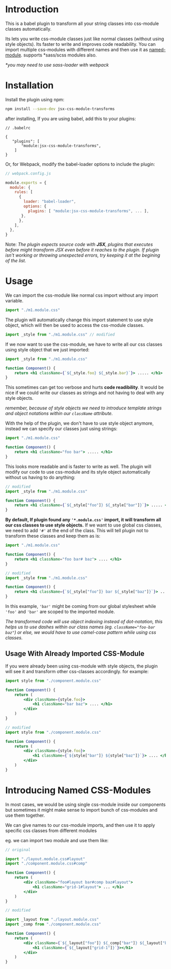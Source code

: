 

# Introduction

This is a babel plugin to transform all your string classes into css-module classes automatically. 

Its lets you write css-module classes just like normal classes (without using style objects). Its faster to write and improves code readability.
You can import multiple css-modules with different names and then use it as [named-module](#introducing-named-css-modules). supports \*sass/scss modules also. 

*\*you may need to use sass-loader with webpack*

# Installation

Install the plugin using npm:
```sh
npm install --save-dev jsx-css-module-transforms 
```

after installing, If you are using babel, add this to your plugins:
```jsonc
// .babelrc

{
   "plugins": [
       "module:jsx-css-module-transforms", 
    ]
}
```

Or, for Webpack, modify the babel-loader options to include the plugin:

```js
// webpack.config.js

module.exports = {
  module: {
    rules: [
      {
        loader: "babel-loader",
        options: {
          plugins: [ "module:jsx-css-module-transforms", ... ],
       },
      },
    ],
  },
}
```
Note: *The plugin expects source code with **JSX**, plugins that executes before might transform JSX even before it reaches to the plugin.
If plugin isn't working or throwing unexpected errors, try keeping it at the begining of the list.*

# Usage

We can import the css-module like normal css import without any import variable.

```jsx
import "./m1.module.css"
```
The plugin will automatically change this import statement to use style object,
which will then be used to access the css-module classes.

```jsx
import _style from "./m1.module.css" // modified
```

If we now want to use the css-module, we have to write all our css classes using style object that we just imported:

```jsx
import _style from "./m1.module.css"

function Component() {
    return <h1 className={`${_style.foo} ${_style.bar}`}> ..... </h1>
}
```
This sometimes can get too verbose and hurts **code readibility**. It would be nice if we could write our classes as strings and not having to deal with any style objects.

*remember, because of style objects we need to introduce template strings and object notations within our `className` attribute.*

With the help of the plugin, we don't have to use style object anymore, instead we can specify our classes just using strings:
```jsx
import "./m1.module.css"

function Component() {
    return <h1 className="foo bar"> ..... </h1>
}
```
This looks more readable and is faster to write as well. 
The plugin will modify our code to use css-module and its style object automatically without us having to do anything:

```jsx
// modified
import _style from "./m1.module.css"

function Component() {
    return <h1 className={`${_style["foo"]} ${_style["bar"]}`}> ..... </h1>
}
```

**By default, If plugin found any `'*.module.css'` import, it will transform all our css classes to use style objects.**
If we want to use global css classes, we need to add `'#'` at the end of the class. This will tell plugin not to transform these classes and keep them as is:

```jsx
import "./m1.module.css"

function Component() {
    return <h1 className="foo bar# baz"> .... </h1>
}
```

```jsx
// modified
import _style from "./m1.module.css"

function Component() {
    return <h1 className={`${_style["foo"]} bar ${_style["baz"]}`}> .... </h1>
}
```

In this example, `'bar'` might be coming from our global stylesheet while `'foo'` and `'bar'` are scoped to the imported module.

*The transformed code will use object indexing instead of dot-notation, this helps us to use dashes within our class names (eg. `className="foo-bar baz"`) or else, we would have to use camel-case pattern while using css classes.*

## Usage With Already Imported CSS-Module 

If you were already been using css-module with style objects, the plugin will see it and transform other css-classes accordingly.
for example:
```jsx
import style from "./component.module.css"

function Component() {
    return (
        <div className={style.foo}> 
            <h1 className="bar baz"> .... </h1>
        </div>
    )
}
```

```jsx
// modified
import style from "./component.module.css"

function Component() {
    return (
        <div className={style.foo}> 
            <h1 className={`${style["bar"]} ${style["baz"]}`}> .... </h1>
        </div>
    )
}
```


# Introducing Named CSS-Modules

In most cases, we would be using single css-module inside our components but sometimes 
it might make sense to import bunch of css-modules and use them together.

We can give names to our css-module imports, and then use it to apply specific css classes from different modules

eg. we can import two module and use them like:

```jsx
// original 

import "./layout.module.css#layout"
import "./component.module.css#comp"

function Component() {
    return (
        <div className="foo#layout bar#comp baz#layout"> 
            <h1 className="grid-1#layout"> ... </h1>
        </div>
    )
}

// modified

import _layout from "./layout.module.css"
import _comp from "./component.module.css"

function Component() {
    return (
        <div className={`${_layout["foo"]} ${_comp["bar"]} ${_layout["baz"]}`}> 
            <h1 className={`${_layout["grid-1"]}`}></h1>
        </div>
    )
}
```
